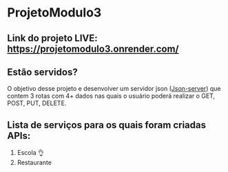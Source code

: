 # ProjetoModulo3

## Link do projeto LIVE: https://projetomodulo3.onrender.com/

## Estão servidos?
O objetivo desse projeto e desenvolver um servidor json ([Json-server](https://github.com/typicode/json-server)) que contem 3 rotas com 4+ dados nas quais o usuário poderá realizar o GET, POST,  PUT, DELETE.

## Lista de serviços para os quais foram criadas APIs:
1. Escola :ok_hand:
2. Restaurante
